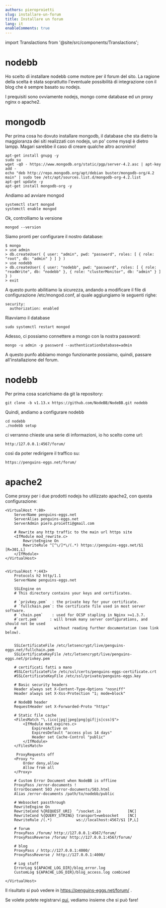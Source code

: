 ```yaml
---
authors: pieroproietti
slug: installare-un-forum
title: Installare un forum
lang: it
enableComments: true
---
```

import Translactions from '@site/src/components/Translactions';

<Translactions />

# nodebb

Ho scelto di installare nodebb come motore per il forum del sito. La ragione della scelta è stata soprattutto l'eventuale possibilità di integrazione con il blog che è sempre basato su nodejs.

I prequisiti sono ovviamente nodejs, mongo come database ed un proxy nginx o apache2.

# mongodb

Per prima cosa ho dovuto installare mongodb, il database che sta dietro la maggioranza dei siti realizzati con nodejs, un po' come mysql è dietro lampp. Magari sarebbe il caso di creare qualche altro acronimo!

``` 
apt-get install gnupg -y
sudo su
wget -qO - https://www.mongodb.org/static/pgp/server-4.2.asc | apt-key add -
echo "deb http://repo.mongodb.org/apt/debian buster/mongodb-org/4.2 main" | sudo tee /etc/apt/sources.list.d/mongodb-org-4.2.list
apt-get update -y
apt-get install mongodb-org -y
```

Andiamo ad avviare mongod

```
systemctl start mongod
systemctl enable mongod
```
Ok, controlliamo la versione

```
mongod --version
```

Siamo pronti per configurare il nostro database:

```
$ mongo
> use admin
> db.createUser( { user: "admin", pwd: "password", roles: [ { role: "root", db: "admin" } ] } )
> use nodebb
> db.createUser( { user: "nodebb", pwd: "password", roles: [ { role: "readWrite", db: "nodebb" }, { role: "clusterMonitor", db: "admin" } ] } )
> exit

```

A questo punto abilitiamo la sicurezza, andando a modificare il file di configurazione /etc/mongod.conf, al quale aggiungiamo le seguenti righe:

```
security:
  authorization: enabled
```
Riavviamo il database

```
sudo systemctl restart mongod
```

Adesso, ci possiamo connettere a mongo con la nostra password:

```
mongo -u admin -p password --authenticationDatabase=admin
```

A questo punfo abbiamo mongo funzionante possiamo, quindi, passare all'installazione del forum.

# nodebb

Per prima cosa scarichiamo da git la repository:

```
git clone -b v1.13.x https://github.com/NodeBB/NodeBB.git nodebb
```

Quindi, andiamo a configurare nodebb
```
cd nodebb
./nodebb setup
```

ci verranno chieste una serie di informazioni, io ho scelto come url:


```
http:/127.0.0.1:4567/forum/
```

così da poter redirigere il traffico su:

```
https://penguins-eggs.net/forum/
```

# apache2
Come proxy per i due prodotti nodejs ho utilizzato apache2, con questa configurazione:


```
<VirtualHost *:80>
    ServerName penguins-eggs.net 
    ServerAlias penguins-eggs.net
    ServerAdmin piero.proietti@gmail.com

    # Rewrite any http traffic to the main url https site
    <IfModule mod_rewrite.c>
        RewriteEngine On
        RewriteRule ^[^\/]*\/(.*) https://penguins-eggs.net/$1 [R=301,L]
    </IfModule>
</VirtualHost>


<VirtualHost *:443>
    Protocols h2 http/1.1
    ServerName penguins-eggs.net

    SSLEngine on
    # This directory contains your keys and certificates.

    # `privkey.pem`  : the private key for your certificate.
    # `fullchain.pem`: the certificate file used in most server software.
    # `chain.pem`    : used for OCSP stapling in Nginx >=1.3.7.
    #`cert.pem`     : will break many server configurations, and should not be used
    #                 without reading further documentation (see link below).


    SSLCertificateFile /etc/letsencrypt/live/penguins-eggs.net/fullchain.pem
    SSLCertificateKeyFile /etc/letsencrypt/live/penguins-eggs.net/privkey.pem

    # certificati fatti a mano
    #SSLCertificateFile /etc/ssl/certs/penguins-eggs-certificate.crt
    #SSLCertificateKeyFile /etc/ssl/private/penguins-eggs.key

    # Basic security headers
    Header always set X-Content-Type-Options "nosniff"
    Header always set X-Xss-Protection "1; mode=block"

    # NodeBB header
    RequestHeader set X-Forwarded-Proto "https"

    # Static file cache
    <FilesMatch "\.(ico|jpg|jpeg|png|gif|js|css)$">
        <IfModule mod_expires.c>
            ExpiresActive on
            ExpiresDefault "access plus 14 days"
            Header set Cache-Control "public"
        </IfModule>
    </FilesMatch>

     ProxyRequests off
    <Proxy *>
        Order deny,allow
        Allow from all
    </Proxy>

    # Custom Error Document when NodeBB is offline
    ProxyPass /error-documents !
    ErrorDocument 503 /error-documents/503.html
    Alias /error-documents /path/to/nodebb/public

    # Websocket passthrough
    RewriteEngine On
    RewriteCond %{REQUEST_URI}  ^/socket.io            [NC]
    RewriteCond %{QUERY_STRING} transport=websocket    [NC]
    RewriteRule /(.*)           ws://localhost:4567/$1 [P,L]

    # forum
    ProxyPass /forum/ http://127.0.0.1:4567/forum/
    ProxyPassReverse /forum/ http://127.0.0.1:4567/forum/

    # blog
    ProxyPass / http://127.0.0.1:4000/
    ProxyPassReverse / http://127.0.0.1:4000/

    # Log stuff
    ErrorLog ${APACHE_LOG_DIR}/blog_error.log
    CustomLog ${APACHE_LOG_DIR}/blog_access.log combined

</VirtualHost>
```

Il risultato si può vedere in https://penguins-eggs.net/forum/ .

Se volete potete registrarvi [qui](https://penguins-eggs.net/forum/register), vediamo insieme che si può fare!
